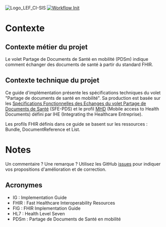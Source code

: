 ![Logo_LEF_CI-SIS](https://user-images.githubusercontent.com/48218773/227532484-eff82649-4e42-49c6-966a-dc3ea78cf59c.png)
[![Workflow Init](https://github.com/ansforge/IG-fhir-partage-de-documents-de-sante/actions/workflows/fhir-worklows.yml/badge.svg)](https://github.com/ansforge/IG-fhir-partage-de-documents-de-sante/actions/workflows/fhir-worklows.yml)

# Contexte

## Contexte métier du projet
Le volet Partage de Documents de Santé en mobilité (PDSm) indique comment échanger des documents de santé à partir du standard FHIR.

## Contexte technique du projet
Ce guide d'implémentation présente les spécifications techniques du volet "Partage de documents de santé en mobilité". Sa production est basée sur les [Spécifications Fonctionnelles des Echanges du volet Partage de Documents de Santé](https://esante.gouv.fr/volet-partage-de-documents-de-sante) (SFE-PDS) et le profil [MHD](https://profiles.ihe.net/ITI/MHD/index.html) (Mobile access to Health Documents) défini par IHE (Integrating the Healthcare Entreprise).

Les profils FHIR définis dans ce guide se basent sur les ressources : Bundle, DocumentReference et List.


# Notes
Un commentaire ? Une remarque ? Utilisez les GitHub [issues](https://docs.github.com/fr/issues) pour indiquer vos propositions d'amélioration et de correction.

## Acronymes

* IG : Implementation Guide
* FHIR : Fast Healthcare Interoperability Resources
* FIG : FHIR Implementation Guide
* HL7 : Health Level Seven
* PDSm : Partage de Documents de Santé en mobilité
